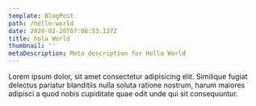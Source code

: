 ```yaml
---
template: BlogPost
path: /hello-world
date: 2020-02-20T07:08:53.137Z
title: hola World
thumbnail: ''
metaDescription: Meta description for Hello World
---
```


Lorem ipsum dolor, sit amet consectetur adipisicing elit. Similique fugiat delectus pariatur blanditiis nulla soluta ratione nostrum, harum maiores adipisci a quod nobis cupiditate quae odit unde qui sit consequuntur.
